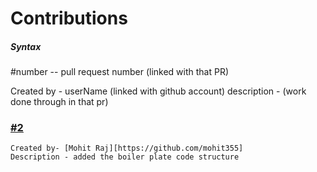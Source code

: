 # Contributions

##### Syntax 
#number  -- pull request number (linked with that PR)

Created by  - userName (linked with github account)
description - (work done through in that pr)



### [#2](https://github.com/Sonakshi1901/moviemix/pull/2)
    Created by- [Mohit Raj][https://github.com/mohit355]
    Description - added the boiler plate code structure
